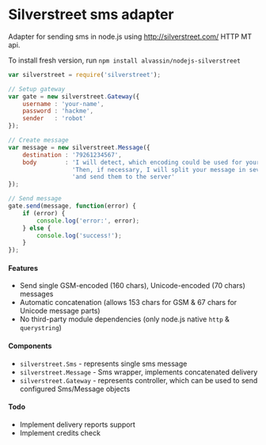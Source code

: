 Silverstreet sms adapter
========================
Adapter for sending sms in node.js using http://silverstreet.com/ HTTP MT api. 

To install fresh version, run `npm install alvassin/nodejs-silverstreet`

```js
var silverstreet = require('silverstreet');

// Setup gateway
var gate = new silverstreet.Gateway({
    username : 'your-name',
    password : 'hackme',
    sender   : 'robot'
}); 

// Create message
var message = new silverstreet.Message({
    destination : '79261234567',
    body        : 'I will detect, which encoding could be used for your message. ' +
                  'Then, if necessary, I will split your message in several sms messages, ' +
                  'and send them to the server'
});

// Send message
gate.send(message, function(error) {
    if (error) {
        console.log('error:', error);
    } else {
        console.log('success!');
    }
});
```

#### Features
* Send single GSM-encoded (160 chars), Unicode-encoded (70 chars) messages
* Automatic concatenation (allows 153 chars for GSM & 67 chars for Unicode message parts)
* No third-party module dependencies (only node.js native `http` & `querystring`)

#### Components
* `silverstreet.Sms` - represents single sms message
* `silverstreet.Message` - Sms wrapper, implements concatenated delivery
* `silverstreet.Gateway` - represents controller, which can be used to send configured Sms/Message objects

#### Todo
* Implement delivery reports support
* Implement credits check